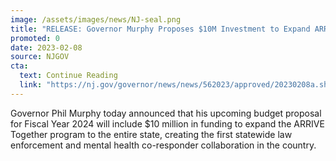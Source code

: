 ```yaml
---
image: /assets/images/news/NJ-seal.png
title: "RELEASE: Governor Murphy Proposes $10M Investment to Expand ARRIVE Together Law Enforcement-Mental Health Collaboration Statewide"
promoted: 0
date: 2023-02-08
source: NJGOV
cta:
  text: Continue Reading
  link: "https://nj.gov/governor/news/news/562023/approved/20230208a.shtml"
---
```


Governor Phil Murphy today announced that his upcoming budget proposal for Fiscal Year 2024 will include $10 million in funding to expand the ARRIVE Together program to the entire state, creating the first statewide law enforcement and mental health co-responder collaboration in the country.
